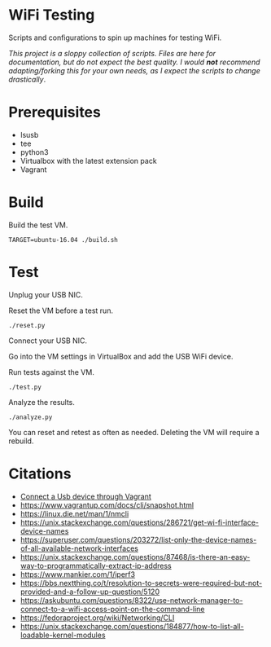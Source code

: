 # WiFi Testing

Scripts and configurations to spin up machines for testing WiFi.

_This project is a sloppy collection of scripts. Files are here for documentation, but do not expect the best quality. I would **not** recommend adapting/forking this for your own needs, as I expect the scripts to change drastically_.

# Prerequisites

* lsusb
* tee
* python3
* Virtualbox with the latest extension pack
* Vagrant

# Build

Build the test VM.

```
TARGET=ubuntu-16.04 ./build.sh
```

# Test

Unplug your USB NIC.

Reset the VM before a test run.

```
./reset.py
```

Connect your USB NIC.

Go into the VM settings in VirtualBox and add the USB WiFi device.

Run tests against the VM.

```
./test.py
```

Analyze the results.

```
./analyze.py
```

You can reset and retest as often as needed. Deleting the VM will require a rebuild.

# Citations

* [Connect a Usb device through Vagrant](https://code-chronicle.blogspot.com/2014/08/connect-usb-device-through-vagrant.html)
* https://www.vagrantup.com/docs/cli/snapshot.html
* https://linux.die.net/man/1/nmcli
* https://unix.stackexchange.com/questions/286721/get-wi-fi-interface-device-names
* https://superuser.com/questions/203272/list-only-the-device-names-of-all-available-network-interfaces
* https://unix.stackexchange.com/questions/87468/is-there-an-easy-way-to-programmatically-extract-ip-address
* https://www.mankier.com/1/iperf3
* https://bbs.nextthing.co/t/resolution-to-secrets-were-required-but-not-provided-and-a-follow-up-question/5120
* https://askubuntu.com/questions/8322/use-network-manager-to-connect-to-a-wifi-access-point-on-the-command-line
* https://fedoraproject.org/wiki/Networking/CLI
* https://unix.stackexchange.com/questions/184877/how-to-list-all-loadable-kernel-modules
